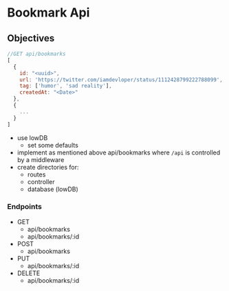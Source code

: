 # Bookmark Api

## Objectives

```js
//GET api/bookmarks
[
  {
    id: "<uuid>",
    url: 'https://twitter.com/iamdevloper/status/1112428799222788099',
    tag: ['humor', 'sad reality'],
    createdAt: "<Date>"
  },
  {
    ...
  }
]
```

- use lowDB
  - set some defaults
- implement as mentioned above api/bookmarks where `/api` is controlled by a middleware
- create directories for:
  - routes
  - controller
  - database (lowDB)

### Endpoints

- GET
  - api/bookmarks
  - api/bookmarks/:id
- POST
  - api/bookmarks
- PUT
  - api/bookmarks/:id
- DELETE
  - api/bookmarks/:id
